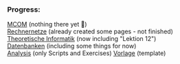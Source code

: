 ### Progress:

[MCOM](MCOM) (nothing there yet 🙁)  
[Rechnernetze](Rechnernetze) (already created some pages - not finished)  
[Theoretische Informatik](Theoretische%20Informatik) (now including "Lektion 12")  
[Datenbanken](Datenbanken) (including some things for now)  
[Analysis](Analysis)  (only Scripts and Exercises)
[Vorlage](Vorlage) (template)
